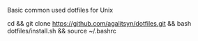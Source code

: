 Basic common used dotfiles for Unix

cd && git clone https://github.com/agalitsyn/dotfiles.git && bash dotfiles/install.sh && source ~/.bashrc